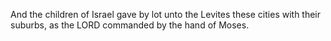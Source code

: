 And the children of Israel gave by lot unto the Levites these cities with their suburbs, as the LORD commanded by the hand of Moses.
